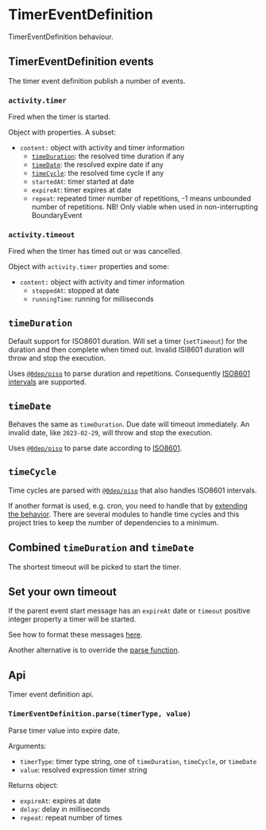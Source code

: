 # TimerEventDefinition

TimerEventDefinition behaviour.

## TimerEventDefinition events

The timer event definition publish a number of events.

### `activity.timer`

Fired when the timer is started.

Object with properties. A subset:

- `content:` object with activity and timer information
  - [`timeDuration`](#timeduration): the resolved time duration if any
  - [`timeDate`](#timedate): the resolved expire date if any
  - [`timeCycle`](#timecycle): the resolved time cycle if any
  - `startedAt`: timer started at date
  - `expireAt`: timer expires at date
  - `repeat`: repeated timer number of repetitions, -1 means unbounded number of repetitions. NB! Only viable when used in non-interrupting BoundaryEvent

### `activity.timeout`

Fired when the timer has timed out or was cancelled.

Object with `activity.timer` properties and some:

- `content:` object with activity and timer information
  - `stoppedAt`: stopped at date
  - `runningTime`: running for milliseconds

## `timeDuration`

Default support for ISO8601 duration. Will set a timer (`setTimeout`) for the duration and then complete when timed out. Invalid ISI8601 duration will throw and stop the execution.

Uses [`@0dep/piso`](https://www.npmjs.com/package/@0dep/piso) to parse duration and repetitions. Consequently [ISO8601 intervals](https://en.wikipedia.org/wiki/ISO_8601) are supported.

## `timeDate`

Behaves the same as `timeDuration`. Due date will timeout immediately. An invalid date, like `2023-02-29`, will throw and stop the execution.

Uses [`@0dep/piso`](https://www.npmjs.com/package/@0dep/piso) to parse date according to [ISO8601](https://en.wikipedia.org/wiki/ISO_8601).

## `timeCycle`

Time cycles are parsed with [`@0dep/piso`](https://www.npmjs.com/package/@0dep/piso) that also handles ISO8601 intervals.

If another format is used, e.g. cron, you need to handle that by [extending the behavior](#set-your-own-timeout). There are several modules to handle time cycles and this project tries to keep the number of dependencies to a minimum.

## Combined `timeDuration` and `timeDate`

The shortest timeout will be picked to start the timer.

## Set your own timeout

If the parent event start message has an `expireAt` date or `timeout` positive integer property a timer will be started.

See how to format these messages [here](/docs/Extension.md).

Another alternative is to override the [parse function](#timereventdefinitionparsetimertype-value).

## Api

Timer event definition api.

### `TimerEventDefinition.parse(timerType, value)`

Parse timer value into expire date.

Arguments:

- `timerType`: timer type string, one of `timeDuration`, `timeCycle`, or `timeDate`
- `value`: resolved expression timer string

Returns object:

- `expireAt`: expires at date
- `delay`: delay in milliseconds
- `repeat`: repeat number of times
